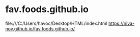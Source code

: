 # fav.foods.github.io
file:///C:/Users/havoc/Desktop/HTML/index.html
https://niva-nov.github.io/fav.foods.github.io/

